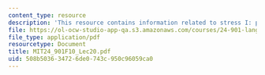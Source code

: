 ```yaml
---
content_type: resource
description: 'This resource contains information related to stress I: prominence. '
file: https://ol-ocw-studio-app-qa.s3.amazonaws.com/courses/24-901-language-and-its-structure-i-phonology-fall-2010/508b503634726de0743c950c96059ca0_MIT24_901F10_Lec20.pdf
file_type: application/pdf
resourcetype: Document
title: MIT24_901F10_Lec20.pdf
uid: 508b5036-3472-6de0-743c-950c96059ca0
---
```

